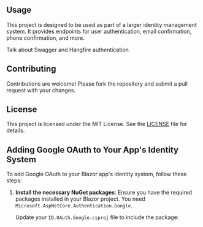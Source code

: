 ﻿
## Usage
This project is designed to be used as part of a larger identity management system. It provides endpoints for user authentication, email confirmation, phone confirmation, and more.


Talk about Swagger and Hangfire authentication


## Contributing
Contributions are welcome! Please fork the repository and submit a pull request with your changes.

## License
This project is licensed under the MIT License. See the [LICENSE](LICENSE) file for details.

## Adding Google OAuth to Your App's Identity System

To add Google OAuth to your Blazor app's identity system, follow these steps:

1. **Install the necessary NuGet packages**:
   Ensure you have the required packages installed in your Blazor project. You need `Microsoft.AspNetCore.Authentication.Google`.

   Update your `ID.OAuth.Google.csproj` file to include the package:
   
   
